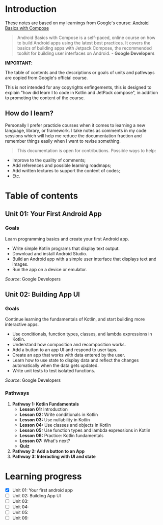# Introduction

These notes are based on my learnings  from Google's course: [Android Basics with Compose](https://developer.android.com/courses/android-basics-compose/course) 

> Android Basics with Compose is a self-paced, online course on how to build Android apps using the latest best practices. It covers the basics of building apps with Jetpack Compose, the recommended toolkit for building user interfaces on Android. - **Google Developers**

**IMPORTANT**: 

The table of contents and the descriptions or goals of units and pathways are copied from Google's official course.

This is not intended for any copyrights enfingements, this is designed to explain "how did learn I to code in Kotlin and JetPack compose", in addition to promoting the content of the course.

## How do I learn?
Personally I prefer practicle courses when it comes to learning a new language, library, or framework. I take notes as comments in my code sessions which will help me reduce the documentation fraction and remember things easily when I want to revise something.

> This documentation is open for contributions. 
Possible ways to help: 
- Improve to the quality of comments;
- Add references and possible learning roadmaps;
- Add written lectures to support the content of codes;
- Etc.

# Table of contents
## Unit 01: Your First Android App
### Goals
Learn programming basics and create your first Android app.
* Write simple Kotlin programs that display text output.
* Download and install Android Studio.
* Build an Android app with a simple user interface that displays text and images.
* Run the app on a device or emulator.

_Source_: Google Developers

## Unit 02: Building App UI
### Goals
Continue learning the fundamentals of Kotlin, and start building more interactive apps.
* Use conditionals, function types, classes, and lambda expressions in Kotlin.
* Understand how composition and recomposition works.
* Add a button to an app UI and respond to user taps.
* Create an app that works with data entered by the user.
* Learn how to use state to display data and reflect the changes automatically when the data gets updated.
* Write unit tests to test isolated functions.

_Source_: Google Developers

### Pathways
1. **Pathway 1: Kotlin Fundamentals**
    - **Lesson 01:** Introduction
    - **Lesson 02:** Write conditionals in Kotlin
    - **Lesson 03:** Use nullability in Kotlin
    - **Lesson 04:** Use classes and objects in Kotlin
    - **Lesson 05:** Use function types and lambda expressions in Kotlin
    - **Lesson 06:** Practice: Kotlin fundamentals
    - **Lesson 07:** What's next?
    - **Quiz**
2. **Pathway 2: Add a button to an App**
3. **Pathway 3: Interacting with UI and state**

# Learning progress
- [x] Unit 01: Your first android app
- [ ] Unit 02: Building App UI
- [ ] Unit 03:
- [ ] Unit 04:
- [ ] Unit 05:
- [ ] Unit 06: 
